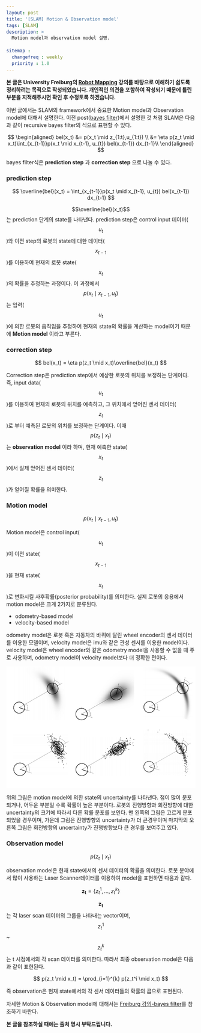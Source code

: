 ```yaml
---
layout: post
title: '[SLAM] Motion & Observation model'
tags: [SLAM]
description: >
  Motion model과 observation model 설명.

sitemap :
  changefreq : weekly
  priority : 1.0
---
```


**본 글은 University Freiburg의 [Robot Mapping](http://ais.informatik.uni-freiburg.de/teaching/ws13/mapping/) 강의를 바탕으로 이해하기 쉽도록 정리하려는 목적으로 작성되었습니다. 개인적인 의견을 포함하여 작성되기 때문에 틀린 부분을 지적해주시면 확인 후 수정토록 하겠습니다.**

이번 글에서는 SLAM의 framework에서 중요한 Motion model과 Observation model에 대해서 설명한다. 이전 post([bayes filter](http://jinyongjeong.github.io/2017/01/13/lec01_SLAM_bayes_filter/))에서 설명한 것 처럼 SLAM은 다음과 같이 recursive bayes filter의 식으로 표현할 수 있다.

$$
\begin{aligned}
bel(x_t)  &= p(x_t \mid z_{1:t},u_{1:t}) \\
          &= \eta p(z_t \mid x_t)\int_{x_{t-1}}p(x_t \mid x_{t-1}, u_{t}) bel(x_{t-1}) dx_{t-1}\\
\end{aligned}
$$

bayes filter식은 **prediction step** 과 **correction step** 으로 나눌 수 있다.

### prediction step

$$
\overline{bel}(x_t) = \int_{x_{t-1}}p(x_t \mid x_{t-1}, u_{t}) bel(x_{t-1}) dx_{t-1}
$$

$$\overline{bel}(x_t)$$ 는 prediction 단계의 state를 나타낸다. prediction step은 control input 데이터($$u_t$$)와 이전 step의 로봇의 state에 대한 데이터($$x_{t-1}$$)를 이용하여 현재의 로봇 state($$x_t$$)의 확률을 추정하는 과정이다. 이 과정에서 $$p(x_t \mid x_{t-1}, u_{t})$$ 는 입력($$u_t$$)에 의한 로봇의 움직임을 추정하여 현재의 state의 확률을 계산하는 model이기 때문에 **Motion model** 이라고 부른다.

### correction step

$$
bel(x_t) = \eta p(z_t \mid x_t)\overline{bel}(x_t)
$$

Correction step은 prediction step에서 예상한 로봇의 위치를 보정하는 단계이다. 즉, input data($$u_t$$)를 이용하여 현재의 로봇의 위치를 예측하고, 그 위치에서 얻어진 센서 데이터($$z_t$$)로 부터 예측된 로봇의 위치를 보정하는 단계이다.
이때 $$p(z_t \mid x_t)$$ 는 **observation model** 이라 하며, 현재 예측한 state($$x_t$$)에서 실제 얻어진 센서 데이터($$z_t$$)가 얻어질 확률을 의미한다.

### Motion model

$$
p(x_t \mid x_{t-1}, u_{t})
$$

Motion model은 control input($$u_t$$)이 이전 state($$x_{t-1}$$)을 현재 state($$x_t$$)로 변화시킬 사후확률(posterior probability)를 의미한다. 실제 로봇의 응용에서 motion model은 크게 2가지로 분류된다.

* odometry-based model
* velocity-based model

odometry model은 로봇 혹은 자동차의 바퀴에 달린 wheel encoder의 센서 데이터를 이용한 모델이며, velocity model은 imu와 같은 관성 센서를 이용한 model이다. velocity model은 wheel encoder와 같은 odometry model을 사용할 수 없을 때 주로 사용하며, odometry model이 velocity model보다 더 정확한 편이다.

<img align="middle" src="/images/post/SLAM/motion_observation_model/odometry_based.png" width="700">

위의 그림은 motion model에 의한 state의 uncertainty를 나타낸다. 점이 많이 분포되거나, 어두운 부분일 수록 확률이 높은 부분이다. 로봇의 진행방향과 회전방향에 대한 uncertainty의 크기에 따라서 다른 확률 분포를 보인다. 맨 왼쪽의 그림은 고르게 분포되었을 경우이며, 가운데 그림은 진행방향의 uncertainty가 더 큰경우이며 마지막의 오른쪽 그림은 회전방향의 uncertainty가 진행방향보다 큰 경우를 보여주고 있다.



### Observation model

$$
p(z_t \mid x_t)
$$

observation model은 현재 state에서의 센서 데이터의 확률을 의미한다. 로봇 분야에서 많이 사용하는 Laser Scanner데이터를 이용하여 model을 표현하면 다음과 같다.

$$
\mathbf{z_t} = \{z_t^1,...,z_t^k\}
$$

$$\mathbf{z_t}$$ 는 각 laser scan 데이터의 그룹을 나타내는 vector이며, $$z_t^1$$ ~ $$z_t^k$$는 t 시점에서의 각 scan 데이터를 의미한다. 따라서 최종 observation model은 다음과 같이 표현된다.

$$
p(z_t \mid x_t) = \prod_{i=1}^{k} p(z_t^i \mid x_t)
$$

즉 observation은 현재 state에서의 각 센서 데이터들의 확률의 곱으로 표현된다.

자세한 Motion & Observation model에 대해서는 [Freiburg 강의-bayes filter](https://www.youtube.com/watch?v=5Pu558YtjYM)를 참조하기 바란다.

**본 글을 참조하실 때에는 출처 명시 부탁드립니다.**
